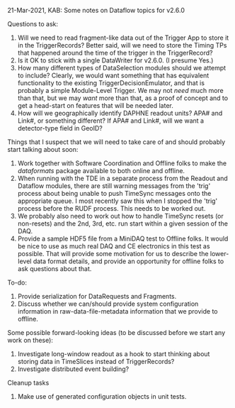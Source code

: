 21-Mar-2021, KAB: Some notes on Dataflow topics for v2.6.0

Questions to ask:
1. Will we need to read fragment-like data out of the Trigger App to store it in the TriggerRecords?  Better said, will we need to store the Timing TPs that happened around the time of the trigger in the TriggerRecord?
1. Is it OK to stick with a single DataWriter for v2.6.0.  (I presume Yes.)
1. How many different types of DataSelection modules should we attempt to include?  Clearly, we would want something that has equivalent functionality to the existing TriggerDecisionEmulator, and that is probably a simple Module-Level Trigger.  We may not *need* much more than that, but we may *want* more than that, as a proof of concept and to get a head-start on features that will be needed later.
1. How will we geographically identify DAPHNE readout units?  APA# and Link#, or something different?  If APA# and Link#, will we want a detector-type field in GeoID?

Things that I suspect that we will need to take care of and should probably start talking about soon:
1. Work together with Software Coordination and Offline folks to make the _dataformats_ package available to both online and offline.
1. When running with the TDE in a separate process from the Readout and Dataflow modules, there are still warning messages from the 'trig' process about being unable to push TimeSync messages onto the appropriate queue.  I most recently saw this when I stopped the 'trig' process before the RUDF process.  This needs to be worked out.
1. We probably also need to work out how to handle TimeSync resets (or non-resets) and the 2nd, 3rd, etc. run start within a given session of the DAQ.
1. Provide a sample HDF5 file from a MiniDAQ test to Offline folks.  It would be nice to use as much real DAQ and CE electronics in this test as possible.  That will provide some motivation for us to describe the lower-level data format details, and provide an opportunity for offline folks to ask questions about that.

To-do:
1. Provide serialization for DataRequests and Fragments.
1. Discuss whether we can/should provide system configuration information in raw-data-file-metadata information that we provide to offline.

Some possible forward-looking ideas (to be discussed before we start any work on these):
1. Investigate long-window readout as a hook to start thinking about storing data in TimeSlices instead of TriggerRecords?
1. Investigate distributed event building?

Cleanup tasks
1. Make use of generated configuration objects in unit tests.
